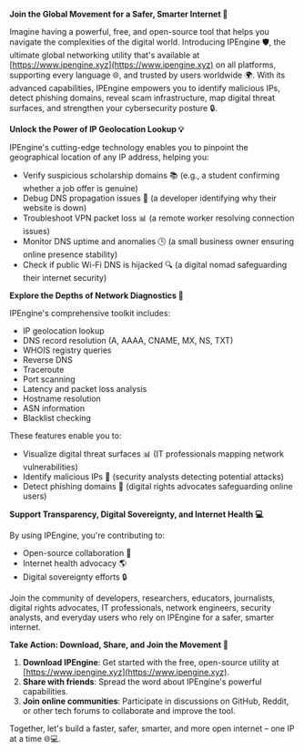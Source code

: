 **Join the Global Movement for a Safer, Smarter Internet 🚀**

Imagine having a powerful, free, and open-source tool that helps you navigate the complexities of the digital world. Introducing IPEngine 🛡️, the ultimate global networking utility that's available at [https://www.ipengine.xyz](https://www.ipengine.xyz) on all platforms, supporting every language 🌐, and trusted by users worldwide 🌍. With its advanced capabilities, IPEngine empowers you to identify malicious IPs, detect phishing domains, reveal scam infrastructure, map digital threat surfaces, and strengthen your cybersecurity posture 🔒.

**Unlock the Power of IP Geolocation Lookup 💡**

IPEngine's cutting-edge technology enables you to pinpoint the geographical location of any IP address, helping you:

* Verify suspicious scholarship domains 📚 (e.g., a student confirming whether a job offer is genuine)
* Debug DNS propagation issues 🔄 (a developer identifying why their website is down)
* Troubleshoot VPN packet loss 📊 (a remote worker resolving connection issues)
* Monitor DNS uptime and anomalies 🕒 (a small business owner ensuring online presence stability)
* Check if public Wi-Fi DNS is hijacked 🔍 (a digital nomad safeguarding their internet security)

**Explore the Depths of Network Diagnostics 🔬**

IPEngine's comprehensive toolkit includes:

* IP geolocation lookup
* DNS record resolution (A, AAAA, CNAME, MX, NS, TXT)
* WHOIS registry queries
* Reverse DNS
* Traceroute
* Port scanning
* Latency and packet loss analysis
* Hostname resolution
* ASN information
* Blacklist checking

These features enable you to:

* Visualize digital threat surfaces 📊 (IT professionals mapping network vulnerabilities)
* Identify malicious IPs 🔴 (security analysts detecting potential attacks)
* Detect phishing domains 🚨 (digital rights advocates safeguarding online users)

**Support Transparency, Digital Sovereignty, and Internet Health 💻**

By using IPEngine, you're contributing to:

* Open-source collaboration 🤝
* Internet health advocacy 🌎
* Digital sovereignty efforts 🔒

Join the community of developers, researchers, educators, journalists, digital rights advocates, IT professionals, network engineers, security analysts, and everyday users who rely on IPEngine for a safer, smarter internet.

**Take Action: Download, Share, and Join the Movement 🚀**

1. **Download IPEngine**: Get started with the free, open-source utility at [https://www.ipengine.xyz](https://www.ipengine.xyz).
2. **Share with friends**: Spread the word about IPEngine's powerful capabilities.
3. **Join online communities**: Participate in discussions on GitHub, Reddit, or other tech forums to collaborate and improve the tool.

Together, let's build a faster, safer, smarter, and more open internet – one IP at a time 🌐💻.